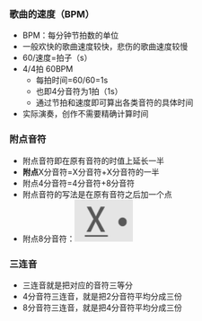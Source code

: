 ### 歌曲的速度（BPM）
- BPM：每分钟节拍数的单位
- 一般欢快的歌曲速度较快，悲伤的歌曲速度较慢
- 60/速度=拍子（s）
- 4/4拍  60BPM
	- 每拍时间=60/60=1s
	- 也即4分音符为1拍（1s）
	- 通过节拍和速度即可算出各类音符的具体时间
- 实际演奏，创作不需要精确计算时间

### 附点音符
- 附点音符即在原有音符的时值上延长一半
- **附点**X分音符=X分音符+X分音符的一半
- 附点4分音符=4分音符+8分音符
- 附点音符的写法是在原有音符之后加一个点
- 附点8分音符：![](attachments/附点八分音符.png)

### 三连音
- 三连音就是把对应的音符三等分
- 4分音符三连音，就是把2分音符平均分成三份
- 8分音符三连音，就是把4分音符平均分成三份
